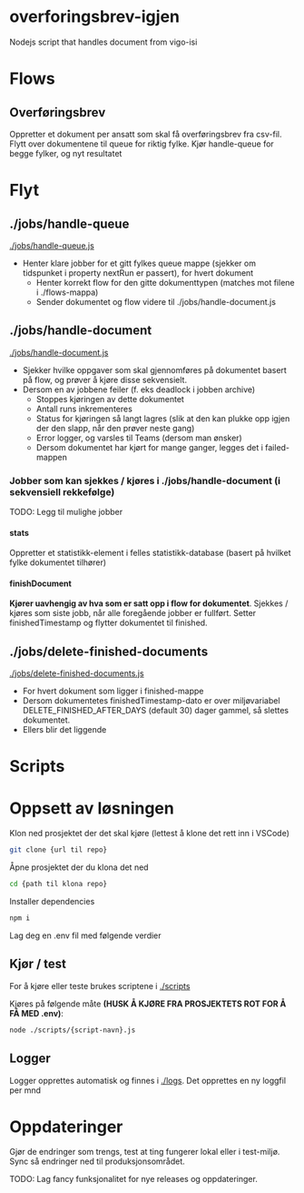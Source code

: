 # overforingsbrev-igjen
Nodejs script that handles document from vigo-isi

# Flows
## Overføringsbrev
Oppretter et dokument per ansatt som skal få overføringsbrev fra csv-fil.
Flytt over dokumentene til queue for riktig fylke. Kjør handle-queue for begge fylker, og nyt resultatet

# Flyt

## ./jobs/handle-queue
[./jobs/handle-queue.js](./jobs/handle-queue.js)
- Henter klare jobber for et gitt fylkes queue mappe (sjekker om tidspunket i property nextRun er passert), for hvert dokument
  - Henter korrekt flow for den gitte dokumenttypen (matches mot filene i ./flows-mappa)
  - Sender dokumentet og flow videre til ./jobs/handle-document.js

## ./jobs/handle-document
[./jobs/handle-document.js](./jobs/handle-document.js)
- Sjekker hvilke oppgaver som skal gjennomføres på dokumentet basert på flow, og prøver å kjøre disse sekvensielt.
- Dersom en av jobbene feiler (f. eks deadlock i jobben archive)
  - Stoppes kjøringen av dette dokumentet
  - Antall runs inkrementeres
  - Status for kjøringen så langt lagres (slik at den kan plukke opp igjen der den slapp, når den prøver neste gang)
  - Error logger, og varsles til Teams (dersom man ønsker)
  - Dersom dokumentet har kjørt for mange ganger, legges det i failed-mappen

### Jobber som kan sjekkes / kjøres i ./jobs/handle-document (i sekvensiell rekkefølge)
TODO: Legg til mulighe jobber

#### stats
Oppretter et statistikk-element i felles statistikk-database (basert på hvilket fylke dokumentet tilhører)

#### finishDocument
**Kjører uavhengig av hva som er satt opp i flow for dokumentet**. Sjekkes / kjøres som siste jobb, når alle foregående jobber er fullført. Setter finishedTimestamp og flytter dokumentet til finished.

## ./jobs/delete-finished-documents
[./jobs/delete-finished-documents.js](./jobs/delete-finished-documents.js)
- For hvert dokument som ligger i finished-mappe
- Dersom dokumentetes finishedTimestamp-dato er over miljøvariabel DELETE_FINISHED_AFTER_DAYS (default 30) dager gammel, så slettes dokumentet.
- Ellers blir det liggende

# Scripts


# Oppsett av løsningen
Klon ned prosjektet der det skal kjøre (lettest å klone det rett inn i VSCode)
```bash
git clone {url til repo}
```
Åpne prosjektet der du klona det ned
```bash
cd {path til klona repo}
```
Installer dependencies
```bash
npm i
```
Lag deg en .env fil med følgende verdier


## Kjør / test
For å kjøre eller teste brukes scriptene i [./scripts](./scripts/)

Kjøres på følgende måte **(HUSK Å KJØRE FRA PROSJEKTETS ROT FOR Å FÅ MED .env)**:
```bash
node ./scripts/{script-navn}.js
```

## Logger
Logger opprettes automatisk og finnes i [./logs](./logs/). Det opprettes en ny loggfil per mnd

# Oppdateringer
Gjør de endringer som trengs, test at ting fungerer lokal eller i test-miljø. Sync så endringer ned til produksjonsområdet.

TODO: Lag fancy funksjonalitet for nye releases og oppdateringer.

